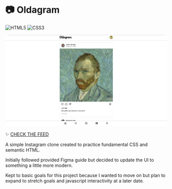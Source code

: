# 📷 Oldagram

![HTML5](https://img.shields.io/badge/HTML5-E34F26?style=for-the-badge&logo=html5&logoColor=white)
![CSS3](https://img.shields.io/badge/CSS3-1572B6?style=for-the-badge&logo=css3&logoColor=white)

![Screenshot](assets/screenshot.png)

✨ [CHECK THE FEED](https://oldagram-neon.vercel.app/)

A simple Instagram clone created to practice fundamental CSS and semantic HTML.

Initially followed provided Figma guide but decided to update the UI to something a little more modern.

Kept to basic goals for this project because I wanted to move on but plan to expand to stretch goals and javascript interactivity at a later date.